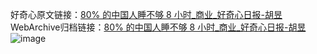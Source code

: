 好奇心原文链接：[80% 的中国人睡不够 8 小时_商业_好奇心日报-胡昱](https://www.qdaily.com/articles/7620.html)
WebArchive归档链接：[80% 的中国人睡不够 8 小时_商业_好奇心日报-胡昱](http://web.archive.org/web/20190623172520/https://www.qdaily.com/articles/7620.html)
![image](http://ww3.sinaimg.cn/large/007d5XDply1g3wjm9qb69j30u02l81kx)